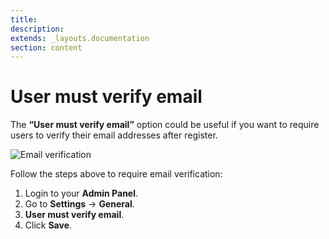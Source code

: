 ```yaml
---
title:
description:
extends: _layouts.documentation
section: content
---
```


# User must verify email

The **“User must verify email”** option could be useful if you want to require users to verify their email addresses after register.

![Email verification](https://raw.githubusercontent.com/yclas/guides/master/images/user-must-verify-email.png)

Follow the steps above to require email verification:

1.  Login to your **Admin Panel**.
2.  Go to  **Settings**  ->  **General**.
3.  **User must verify email**.
4.  Click  **Save**.
